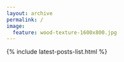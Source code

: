 ```yaml
---
layout: archive
permalink: /
image:
  feature: wood-texture-1600x800.jpg
---
```


{% include latest-posts-list.html %}
